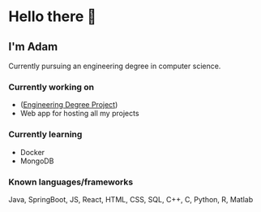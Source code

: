 # Hello there 👋
## I'm Adam
Currently pursuing an engineering degree in computer science.

### Currently working on
- ([Engineering Degree Project](https://github.com/Makolin0/ChessJavaFX))
- Web app for hosting all my projects

### Currently learning
- Docker
- MongoDB

### Known languages/frameworks
Java, SpringBoot, JS, React, HTML, CSS, SQL, C++, C, Python, R, Matlab


<!--
**Makolin0/Makolin0** is a ✨ _special_ ✨ repository because its `README.md` (this file) appears on your GitHub profile.

Here are some ideas to get you started:

- 🔭 I’m currently working on ...
- 🌱 I’m currently learning ...
- 👯 I’m looking to collaborate on ...
- 🤔 I’m looking for help with ...
- 💬 Ask me about ...
- 📫 How to reach me: ...
- 😄 Pronouns: ...
- ⚡ Fun fact: ...
-->
